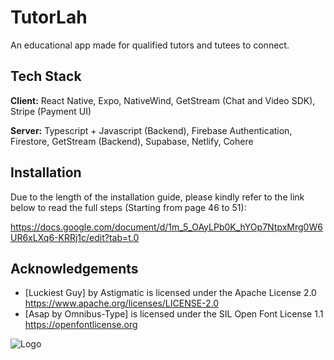 
# TutorLah

An educational app made for qualified tutors and tutees to connect.




## Tech Stack

**Client:** React Native, Expo, NativeWind, GetStream (Chat and Video SDK), Stripe (Payment UI)

**Server:** Typescript + Javascript (Backend), Firebase Authentication, Firestore, GetStream (Backend), Supabase, Netlify, Cohere 


## Installation

Due to the length of the installation guide, please kindly refer to the link below to read the full steps (Starting from page 46 to 51):

https://docs.google.com/document/d/1m_5_OAyLPb0K_hYOp7NtpxMrg0W6UR6xLXq6-KRRj1c/edit?tab=t.0
## Acknowledgements

 - [Luckiest Guy] by Astigmatic is licensed under the Apache License 2.0 https://www.apache.org/licenses/LICENSE-2.0
 - [Asap by Omnibus-Type] is licensed under the SIL Open Font License 1.1 https://openfontlicense.org


![Logo](https://ynikykgyystdyitckguc.supabase.co/storage/v1/object/sign/admin/TutorLah_Logo.png?token=eyJraWQiOiJzdG9yYWdlLXVybC1zaWduaW5nLWtleV9kNDg2YjkxMy1kYWQyLTQ4NGEtYmZkYi1hYTg4N2RiY2IzMDAiLCJhbGciOiJIUzI1NiJ9.eyJ1cmwiOiJhZG1pbi9UdXRvckxhaF9Mb2dvLnBuZyIsImlhdCI6MTc1NDkwMjc0MiwiZXhwIjoxODgxMDQ2NzQyfQ.-Z8uO3n-JKO7eFHWAsZ8lKEqQ3rJ9dYNgiDdfMdCmWU)
